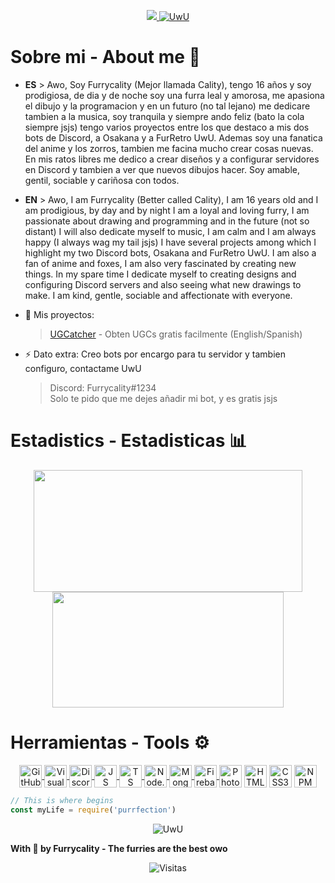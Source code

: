<p align="center">
<a href="https://furrycality.pw" title="My fluff web (Spanish)">
    <img src="https://raw.githubusercontent.com/Furrycality/Furrycality/main/img/FurrycalityFacebookBanner%20(1).png?raw=true">
    </a>
<a href="https://furrycality.pw"><img src="https://readme-typing-svg.herokuapp.com?font=Sticky&pause=1000&color=094BC0&width=435&lines=Hewo%2C+It's+Furrycality%2C+a+purrfect+coder" alt="UwU" /></a>
</p>


# Sobre mi - About me 🦊
- **ES** > Awo, Soy Furrycality (Mejor llamada Cality), tengo 16 años y soy prodigiosa, de dia y de noche soy una furra leal y amorosa, me apasiona el dibujo y la programacion y en un futuro (no tal lejano) me dedicare tambien a la musica, soy tranquila y siempre ando feliz (bato la cola siempre jsjs) tengo varios proyectos entre los que destaco a mis dos bots de Discord, a Osakana y a FurRetro UwU. Ademas soy una  fanatica del  anime y los zorros, tambien me facina mucho crear cosas nuevas.
En mis ratos libres me dedico a crear diseños y a configurar servidores en Discord y tambien a ver que nuevos dibujos hacer. Soy amable, gentil, sociable y cariñosa con todos.

- **EN** > Awo, I am Furrycality (Better called Cality), I am 16 years old and I am prodigious, by day and by night I am a loyal and loving furry, I am passionate about drawing and programming and in the future (not so distant) I will also dedicate myself to music, I am calm and I am always happy (I always wag my tail jsjs) I have several projects among which I highlight my two Discord bots, Osakana and FurRetro UwU. I am also a fan of anime and foxes, I am also very fascinated by creating new things.
In my spare time I dedicate myself to creating designs and configuring Discord servers and also seeing what new drawings to make. I am kind, gentle, sociable and affectionate with everyone.

- 📣 Mis proyectos: 
   > [UGCatcher](https://github.com/Furrycality/UGCatcher) - Obten UGCs gratis facilmente (English/Spanish)
<!--
   > [node-furapi] Obten furros facilmente usando NodeJS  (https://www.npmjs.com/package/node-furapi) <br />
   > [node-kawapi] Obten anime facilmente usando NodeJS  (https://www.npmjs.com/package/node-kawapi) <br />
   > [Zabami](https://github.com/KitsuneCode/ZabamiBot) - **Mi bot de discord furry basado en mi fursona** <br />
   > [Osakana](https://github.com/KitsuneCode/Osakana) - **Mi bot de discord furry basado en mi fursona** <br />
   > [Wikicord] - **Un paquete de busqueda en Wikipedia** # En desarrollo <br />
   > [Histoday] - **Obten eventos de la historia que ocurrieron hoy u otro dia** # En desarrollo <br />
   > [keepAlive] - **Manten a tu bot activo 24/7** # En desarrollo
-->

- ⚡ Dato extra: Creo bots por encargo para tu servidor y tambien configuro, contactame UwU
    > Discord: Furrycality#1234 <br />
    > Solo te pido que me dejes añadir mi bot, y es gratis jsjs


# Estadistics - Estadisticas 📊
<p align="center">
    <a style="text-decoration: none;" href="https://furrycaliity.pw">
        <img width=430 height=195 align="center" src="https://github-readme-stats.vercel.app/api?username=Furrycality&theme=kacho_ga&show_icons=true&bg_color=0D1117&hide_border=true&locale=es&custom_title=Mis%20estadisticas%20UwU" />
    </a>
    <a href="https://furycaliity.pw">
        <img width=370 height=185 align="center" src="https://github-readme-stats.vercel.app/api/top-langs/?username=Furrycality&theme=kacho_ga&layout=compact&bg_color=0D1117&hide_border=true&custom_title=Mis%20lenguajes%20UwU" />
    </a>
</p>

# Herramientas - Tools ⚙
<p align="center">
    <a href="https://github.com">
    <img align="center" alt="GitHub" width="36px" src="https://cdn-icons-png.flaticon.com/512/25/25231.png" />
        <a/>
    <a href="https://code.visualstudio.com">
    <img align="center" alt="Visual Studio Code" width="36px" src="https://i.imgur.com/LwSdAlE.png" />
        <a/>
    <a href="https://discord.js.org">
    <img align="center" alt="Discord.js" width="36px" src="https://i.imgur.com/SI1DZf3.png" />
        <a/>
    <a href="https://www.javascript.com">    
    <img align="center" alt="JS" width="36px" src="https://i.imgur.com/3u1wzwE.png" />
        <a/>
    <a href="https://www.typescriptlang.org">
    <img align="center" alt="TS" width="36px" src="https://i.imgur.com/vSgFULR.png" />
        <a/>
    <a href="https://nodejs.org">    
    <img align="center" alt="Node.js" width="36px" src="https://cdn.iconscout.com/icon/free/png-512/node-js-1-1174935.png" /> 
        <a/>
    <a href="https://www.mongodb.com">    
    <img align="center" alt="MongoDB" width="36px" src="https://lesliezarate.github.io/Portafolio/static/iconos/mongo.png" />
        <a/>
    <a href="https://firebase.google.com">    
    <img align="center" alt="Firebase" width="36px" src="https://i.imgur.com/1RVXvxS.png" /> 
        <a/>
    <img align="center" alt="Photoshop" width="36px" src="https://upload.wikimedia.org/wikipedia/commons/thumb/a/af/Adobe_Photoshop_CC_icon.svg/2101px-Adobe_Photoshop_CC_icon.svg.png" />
    <img align="center" alt="HTML5" width="36px" src="https://cdn-icons-png.flaticon.com/512/226/226269.png" />
    <img align="center" alt="CSS3" width="36px" src="https://raw.githubusercontent.com/KitsuneCode/KitsuneCode/main/img/pngwing.com.png" />
          <a href="https://www.npmjs.com">    
    <img align="center" alt="NPM" width="36px" src="https://seekicon.com/free-icon-download/npm_5.svg" /> <br />
        <a/>
</p>
        
```js
// This is where begins
const myLife = require('purrfection')
```
        
<p align='center'>
  <img src="https://emoji.gg/assets/emoji/6375_dancing_neko.gif" alt="UwU"/>
</p>

**With 🧡 by Furrycality - The furries are the best owo**

<p align='center'>
  <img src="https://visitor-badge.glitch.me/badge?page_id=Furrycality" alt="Visitas"/>
</p>
        
<!--
**KitsuneCode/KitsuneCode** is a ✨ _special_ ✨ repository because its `README.md` (this file) appears on your GitHub profile.

Here are some ideas to get you started:

- 🔭 I’m currently working on ...
- 🌱 I’m currently learning ...
- 👯 I’m looking to collaborate on ...
- 🤔 I’m looking for help with ...
- 💬 Ask me about ...
- 📫 How to reach me: ...
- 😄 Pronouns: ...
- ⚡ Fun fact: ...
-->
